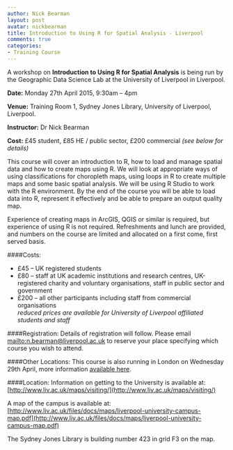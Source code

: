 ```yaml
---
author: Nick Bearman
layout: post
avatar: nickbearman
title: Introduction to Using R for Spatial Analysis - Liverpool
comments: true
categories:
- Training Course
---
```


A workshop on **Introduction to Using R for Spatial Analysis** is being run by the Geographic Data Science Lab at the University of Liverpool in Liverpool.

**Date:** Monday 27th April 2015, 9:30am – 4pm

**Venue:** Training Room 1, Sydney Jones Library, University of Liverpool, Liverpool.

**Instructor:** Dr Nick Bearman

**Cost:** £45 student, £85 HE / public sector, £200 commercial *(see below for details)*

This course will cover an introduction to R, how to load and manage spatial data and how to create maps using R. We will look at appropriate ways of using classifications for choropleth maps, using loops in R to create multiple maps and some basic spatial analysis. We will be using R Studio to work with the R environment. By the end of the course you will be able to load data into R, represent it effectively and be able to prepare an output quality map. 

Experience of creating maps in ArcGIS, QGIS or similar is required, but experience of using R is not required. Refreshments and lunch are provided, and numbers on the course are limited and allocated on a first come, first served basis.

####Costs:
- £45 – UK registered students
- £80 – staff at UK academic institutions and research centres, UK-registered charity and voluntary organisations, staff in public sector and government
- £200 – all other participants including staff from commercial organisations  
*reduced prices are available for University of Liverpool affiliated students and staff*

####Registration:
Details of registration will follow. Please email <mailto:n.bearman@liverpool.ac.uk> to reserve your place specifying which course you wish to attend.

####Other Locations:
This course is also running in London on Wednesday 29th April, more information [available here](http://geographicdatascience.com/training%20course/2015/03/19/R-Spatial-Analysis-London/). 

####Location:
Information on getting to the University is available at: [http://www.liv.ac.uk/maps/visiting/](http://www.liv.ac.uk/maps/visiting/)

A map of the campus is available at: [http://www.liv.ac.uk/files/docs/maps/liverpool-university-campus-map.pdf](http://www.liv.ac.uk/files/docs/maps/liverpool-university-campus-map.pdf)

The Sydney Jones Library is building number 423 in grid F3 on the map. 
